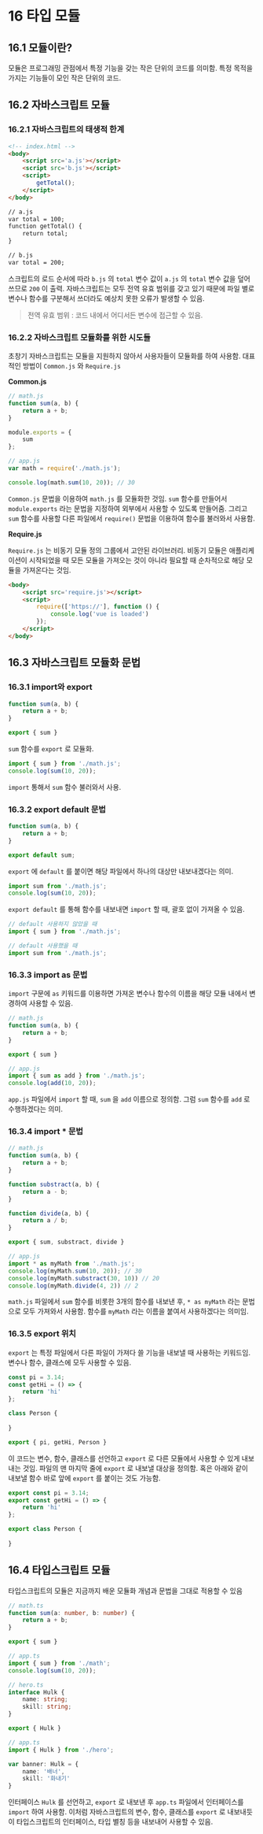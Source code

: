 # 16 타입 모듈



## 16.1 모듈이란?

모듈은 프로그래밍 관점에서 특정 기능을 갖는 작은 단위의 코드를 의미함. 특정 목적을 가지는 기능들이 모인 작은 단위의 코드.



## 16.2 자바스크립트 모듈

### 16.2.1 자바스크립트의 태생적 한계

```html
<!-- index.html -->
<body>
    <script src='a.js'></script>
    <script src='b.js'></script>
    <script>
    	getTotal();
    </script>
</body>

// a.js
var total = 100;
function getTotal() {
	return total;
}

// b.js
var total = 200;
```

스크립트의 로드 순서에 따라 `b.js` 의 `total` 변수 값이 `a.js` 의 `total` 변수 값을 덮어쓰므로 `200` 이 출력. 자바스크립트는 모두 전역 유효 범위를 갖고 있기 때문에 파일 별로 변수나 함수를 구분해서 쓰더라도 예상치 못한 오류가 발생할 수 있음.

> 전역 유효 범위 : 코드 내에서 어디서든 변수에 접근할 수 있음.



### 16.2.2 자바스크립트 모듈화를 위한 시도들

초창기 자바스크립트는 모듈을 지원하지 않아서 사용자들이 모듈화를 하여 사용함. 대표적인 방법이 `Common.js` 와 `Require.js`



**Common.js**

```javascript
// math.js
function sum(a, b) {
    return a + b;
}

module.exports = {
    sum
};

// app.js
var math = require('./math.js');

console.log(math.sum(10, 20)); // 30
```

`Common.js` 문법을 이용하여 `math.js` 를 모듈화한 것임. `sum` 함수를 만들어서 `module.exports` 라는 문법을 지정하여 외부에서 사용할 수 있도록 만들어줌. 그리고 `sum` 함수를 사용할 다른 파일에서 `require()` 문법을 이용하여 함수를 불러와서 사용함.



**Require.js**

`Require.js` 는 비동기 모듈 정의 그룹에서 고안된 라이브러리. 비동기 모듈은 애플리케이션이 시작되었을 때 모든 모듈을 가져오는 것이 아니라 필요할 때 순차적으로 해당 모듈을 가져온다는 것임.

```html
<body>
    <script src='require.js'></script>
    <script>
    	require(['https://'], function () {
            console.log('vue is loaded')
        });
    </script>
</body>
```



## 16.3 자바스크립트 모듈화 문법

### 16.3.1 import와 export

```javascript
function sum(a, b) {
    return a + b;
}

export { sum }
```

`sum` 함수를 `export` 로 모듈화.

```javascript
import { sum } from './math.js';
console.log(sum(10, 20));
```

`import` 통해서 `sum` 함수 불러와서 사용.



### 16.3.2 export default 문법

```javascript
function sum(a, b) {
    return a + b;
}

export default sum;
```

`export` 에 `default` 를 붙이면 해당 파일에서 하나의 대상만 내보내겠다는 의미. 

```javascript
import sum from './math.js';
console.log(sum(10, 20));
```

`export default` 를 통해 함수를 내보내면 `import` 할 때, 괄호 없이 가져올 수 있음.

```javascript
// default 사용하지 않았을 때
import { sum } from './math.js';

// default 사용했을 때
import sum from './math.js';
```



### 16.3.3 import as 문법

`import` 구문에 `as` 키워드를 이용하면 가져온 변수나 함수의 이름을 해당 모듈 내에서 변경하여 사용할 수 있음.

```javascript
// math.js
function sum(a, b) {
    return a + b;
}

export { sum }

// app.js
import { sum as add } from './math.js';
console.log(add(10, 20));
```

`app.js` 파일에서 `import` 할 때, `sum` 을 `add` 이름으로 정의함. 그럼 `sum` 함수를 `add` 로 수행하겠다는 의미.



### 16.3.4 import * 문법

```javascript
// math.js
function sum(a, b) {
    return a + b;
}

function substract(a, b) {
    return a - b;
}

function divide(a, b) {
    return a / b;
}

export { sum, substract, divide }

// app.js
import * as myMath from './math.js';
console.log(myMath.sum(10, 20)); // 30
console.log(myMath.substract(30, 10)) // 20
console.log(myMath.divide(4, 2)) // 2
```

`math.js` 파일에서 `sum` 함수를 비롯한 3개의 함수를 내보낸 후, `* as myMath` 라는 문법으로 모두 가져와서 사용함. 함수를 `myMath` 라는 이름을 붙여서 사용하겠다는 의미임. 



### 16.3.5 export 위치

`export` 는 특정 파일에서 다른 파일이 가져다 쓸 기능을 내보낼 때 사용하는 키워드임. 변수나 함수, 클래스에 모두 사용할 수 있음.

```javascript
const pi = 3.14;
const getHi = () => {
    return 'hi'
};

class Person {
    
}

export { pi, getHi, Person }
```

이 코드는 변수, 함수, 클래스를 선언하고 `export` 로 다른 모듈에서 사용할 수 있게 내보내는 것임. 파일의 맨 마지막 줄에 `export` 로 내보낼 대상을 정의함. 혹은 아래와 같이 내보낼 함수 바로 앞에 `export` 를 붙이는 것도 가능함.

```javascript
export const pi = 3.14;
export const getHi = () => {
    return 'hi'
};

export class Person {
    
}
```



## 16.4 타입스크립트 모듈

타입스크립트의 모듈은 지금까지 배운 모듈화 개념과 문법을 그대로 적용할 수 있음

```typescript
// math.ts
function sum(a: number, b: number) {
    return a + b;
}

export { sum }

// app.ts
import { sum } from './math';
console.log(sum(10, 20));
```



```typescript
// hero.ts
interface Hulk {
    name: string;
    skill: string;
}

export { Hulk }

// app.ts
import { Hulk } from './hero';

var banner: Hulk = {
    name: '배너',
    skill: '화내기'
}
```

인터페이스 `Hulk` 를 선언하고, `export` 로 내보낸 후 `app.ts` 파일에서 인터페이스를 `import` 하여 사용함. 이처럼 자바스크립트의 변수, 함수, 클래스를 `export` 로 내보내듯이 타입스크립트의 인터페이스, 타입 별칭 등을 내보내어 사용할 수 있음.